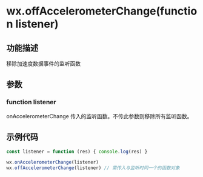 # wx.offAccelerometerChange(function listener)

## 功能描述

移除加速度数据事件的监听函数

## 参数

### function listener

onAccelerometerChange 传入的监听函数。不传此参数则移除所有监听函数。

## 示例代码

```js
const listener = function (res) { console.log(res) }

wx.onAccelerometerChange(listener)
wx.offAccelerometerChange(listener) // 需传入与监听时同一个的函数对象
```